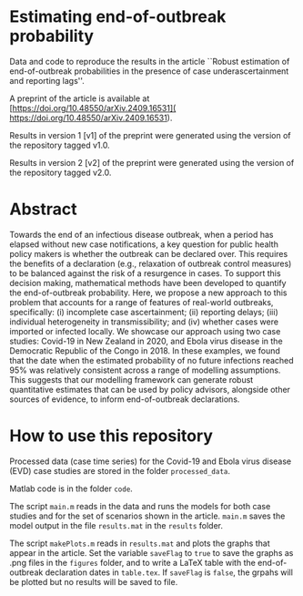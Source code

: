 # Estimating end-of-outbreak probability

Data and code to reproduce the results in the article ``Robust estimation of end-of-outbreak probabilities in the presence of case underascertainment and reporting lags''. 

A preprint of the article is available at 
[https://doi.org/10.48550/arXiv.2409.16531](
https://doi.org/10.48550/arXiv.2409.16531). 

Results in version 1 [v1] of the preprint were generated using the version of the repository tagged v1.0. 

Results in version 2 [v2] of the preprint were generated using the version of the repository tagged v2.0.

# Abstract

Towards the end of an infectious disease outbreak, when a period has elapsed without new case notifications, a key question for public health policy makers is whether the outbreak can be declared over. This requires the benefits of a declaration (e.g., relaxation of outbreak control measures) to be balanced against the risk of a resurgence in cases. To support this decision making, mathematical methods have been developed to quantify the end-of-outbreak probability. Here, we propose a new approach to this problem that accounts for a range of features of real-world outbreaks, specifically: (i) incomplete case ascertainment; (ii) reporting delays; (iii) individual heterogeneity in transmissibility; and (iv) whether cases were imported or infected locally. We showcase our approach using two case studies: Covid-19 in New Zealand in 2020, and Ebola virus disease in the Democratic Republic of the Congo in 2018. In these examples, we found that the date when the estimated probability of no future infections reached 95% was relatively consistent across a range of modelling assumptions. This suggests that our modelling framework can generate robust quantitative estimates that can be used by policy advisors, alongside other sources of evidence, to inform end-of-outbreak declarations.

# How to use this repository

Processed data (case time series) for the Covid-19 and Ebola virus disease (EVD) case studies are stored in the folder `processed_data`. 

Matlab code is in the folder `code`. 

The script `main.m` reads in the data and runs the models for both case studies and for the set of scenarios shown in the article. `main.m` saves the model output in the file `results.mat` in the `results` folder. 

The script `makePlots.m` reads in `results.mat` and plots the graphs that appear in the article. Set the variable `saveFlag` to `true` to save the graphs as .png files in the `figures` folder, and to write a LaTeX table with the end-of-outbreak declaration dates in `table.tex`. If `saveFlag` is `false`, the grpahs will be plotted but no results will be saved to file. 




